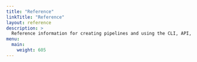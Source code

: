 ```yaml
---
title: "Reference"
linkTitle: "Reference"
layout: reference
description: >
  Reference information for creating pipelines and using the CLI, API, or SDKs.
menu:
  main:
    weight: 605
---
```

